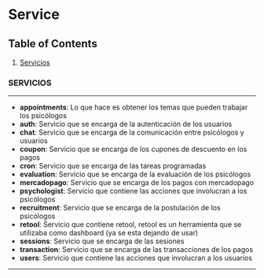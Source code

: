 # Service

## Table of Contents

1. [Servicios](#servicios)


### SERVICIOS

---

-   **appointments**: Lo que hace es obtener los temas que pueden trabajar los psicólogos
-   **auth**: Servicio que se encarga de la autenticación de los usuarios
-   **chat**: Servicio que se encarga de la comunicación entre psicólogos y usuarios
-   **coupon**: Servicio que se encarga de los cupones de descuento en los pagos
-   **cron**: Servicio que se encarga de las tareas programadas
-   **evaluation**: Servicio que se encarga de la evaluación de los psicólogos
-   **mercadopago**: Servicio que se encarga de los pagos con mercadopago
-   **psychologist**: Servicio que contiene las acciones que involucran a los psicólogos
-   **recruitment**: Servicio que se encarga de la postulación de los psicólogos
-   **retool**: Servicio que contiene retool, retool es un herramienta que se utilizaba como dashboard (ya se esta dejando de usar)
-   **sessions**: Servicio que se encarga de las sesiones
-   **transaction**: Servicio que se encarga de las transacciones de los pagos
-   **users**: Servicio que contiene las acciones que involucran a los usuarios

---
